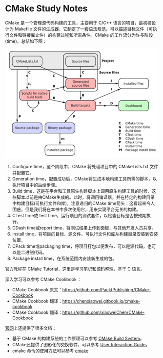 # CMake Study Notes

CMake 是一个管理源代码构建的工具，主要用于 C/C++ 语言的项目，最初被设计为 Makefile 文件的生成器，它制定了一套语法规范，可以描述目标文件（可执行文件和链接库文件）的构建过程和所需条件。CMake 的工作流分为许多阶段(time)，总结如下图：

![](./timeflow.webp)

1. Configure time，这个阶段中，CMake 将处理项目中的 CMakeLists.txt 文件并配置它。
2. Generation time，配置成功后，CMake将生成本地构建工具所需的脚本，以执行项目中的后续步骤。
3. Build time，这是在平台和工具原生构建脚本上调用原生构建工具的时候，这些脚本以前是由CMake生成的。此时，将调用编译器，并在特定的构建目录中构建目标(可执行文件和库)。注意递归的CMake time箭头：这看起来令人困惑，但是我们将在本书中多次使用它，用来实现平台无关的构建。
4. CTest time或 test time，运行项目的测试套件，以检查目标是否按预期执行。
5. CDash time或report time，将测试结果上传到面板，与其他开发人员共享。
6. Install time，将项目的目标、源文件、可执行文件和库从构建目录安装到安装位置。
8. CPack time或packaging time，将项目打包以便发布，可以是源代码，也可以是二进制代码。
9. Package install time，在系统范围内安装新生成的包。

官方教程在 [CMake Tutorial](https://cmake.org/cmake/help/latest/guide/tutorial/index.html)，这里是学习笔记和源码整理，基于 C 语言。

深入学习可以参考 CMake Cookbook ：
- CMake Cookbook 原文：https://github.com/PacktPublishing/CMake-Cookbook
- CMake Cookbook 翻译：https://chenxiaowei.gitbook.io/cmake-cookbook
- CMake Cookbook 翻译：https://github.com/xiaoweiChen/CMake-Cookbook

[官网](https://cmake.org/cmake/help/latest/index.html)上还提供了很多文档：

- 基于 CMake 的构建系统的工作原理可以参考 [CMake Build System](https://cmake.org/cmake/help/latest/manual/cmake-buildsystem.7.html)。
- CMake还提供了图形化的交换软件，可以参考 [User Interaction Guide](https://cmake.org/cmake/help/latest/guide/user-interaction/index.html)。
- cmake 命令的使用方法可以参考 [cmake](https://cmake.org/cmake/help/latest/manual/cmake.1.html)